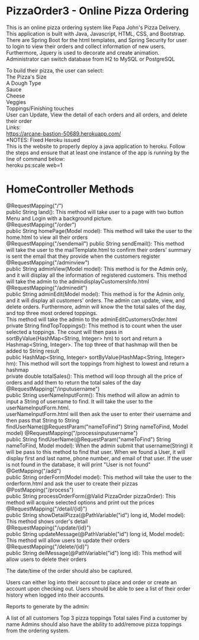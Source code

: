 # PizzaOrder3 - Online Pizza Ordering

  This is an online pizza ordering system like Papa John's Pizza Delivery. <br>
  This application is built with Java, Javascript, HTML, CSS, and Bootstrap. <br>
  There are Spring Boot for the html templates, and Spring Security for user to login to view their orders and collect information of new users. <br>
  Furthermore, Jquery is used to decorate and create animation.<br>
  Administrator can switch database from H2 to MySQL or PostgreSQL<br>

To build their pizza, the user can select:<br>
The Pizza's Size<br>
A Dough Type<br>
Sauce<br>
Cheese<br>
Veggies<br>
Toppings/Finishing touches<br>
User can Update, View the detail of each orders and all orders, and delete their order<br>
Links:<br>
https://arcane-bastion-50689.herokuapp.com/
<br>*NOTES: Fixed Heroku issued<br>
This is the website to properly deploy a java application to heroku. Follow the steps and ensure that at least one instance of the app is running by the line of command below:<br>
heroku ps:scale web=1

# HomeController Methods
 @RequestMapping("/")<br>
 public String land(): This method will take user to a page with two button Menu and Login with a background picture.<br>
 @RequestMapping("/order")<br>
 public String homePage(Model model): This method will take the user to the home.html to view all their orders<br>
 @RequestMapping("/sendemail")
 public String sendEmail(): This method will take the user to the mailTemplate.html to confirm their orders' summary is sent the email that they provide when the customers register<br>
 @RequestMapping("/adminview")<br>
 public String adminView(Model model): This method is for the Admin only, and it will display all the information of registered customers. This method will take the admin to the admindisplayCustomersInfo.html<br>
 @RequestMapping("/adminedit")<br>
 public String adminEdit(Model model): This method is for the Admin only, and it will display all customers' orders. The admin can update, view, and delete orders. Furthermore, admin will know the the total sales of the day, and top three most ordered toppings.<br>
 This method will take the admin to the adminEditCustomersOrder.html<br>
 private String findTopToppings(): This method is to count when the user selected a toppings. The count will then pass in sortByValue(HashMap<String, Integer> hm) to sort and return a Hashmap<String, Integer>. The top three of that hashmap will then be added to String result<br>
 public HashMap<String, Integer> sortByValue(HashMap<String, Integer> hm): This method will sort the toppings from highest to lowest and return a hashmap<br>
 private double totalSales(): This method will loop through all the price of orders and add them to return the total sales of the day<br>
@RequestMapping("/inputusername")<br>
public String userNameInputForm(): This method will allow an admin to input a String of username to find. It will take the user to the userNameInputForm.html.<br>
userNameInputForm.html will then ask the user to enter their username and then pass that String to String findUserName(@RequestParam("nameToFind") String nameToFind, Model model) 
@RequestMapping("/processinputusername")<br>
public String findUserName(@RequestParam("nameToFind") String nameToFind, Model model): When the admin submit that username(String) it will be pass to this method to find that user. When we found a User, it will display first and last name, phone number, and email of that user. If the user is not found in the database, it will print "User is not found"<br>
    @GetMapping("/add")<br>
    public String orderForm(Model model): This method will take the user to the orderform.html and ask the user to create their pizzas<br>
    @PostMapping("/process")<br>
    public String processOrderForm(@Valid PizzaOrder pizzaOrder): This method will acquire selected options and print out the prices<br>
    @RequestMapping("/detail/{id}")<br>
    public String showDetailPizza(@PathVariable("id") long id, Model model): This method shows order's detail<br>
    @RequestMapping("/update/{id}")<br>
    public String updateMessage(@PathVariable("id") long id, Model model): This method will allow users to update their orders<br>
    @RequestMapping("/delete/{id}")<br>
    public String delMessage(@PathVariable("id") long id): This method will allow users to delete their orders<br>
        
The date/time of the order should also be captured.

Users can either log into their account to place and order or create an account upon checking out. Users should be able to see a list of their order history when logged into their accounts.

Reports to generate by the admin:

A list of all customers
Top 3 pizza toppings
Total sales
Find a customer by name
Admins should also have the ability to add/remove pizza toppings from the ordering system.
